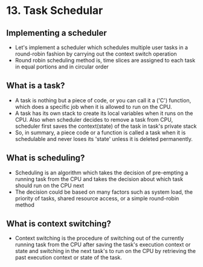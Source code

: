 # 13. Task Schedular

## Implementing a scheduler 

- Let's implement a scheduler which schedules multiple user tasks in a round-robin fashion by carrying out the context switch operation 
- Round robin scheduling method is, time slices are assigned to each task in equal portions and in circular order

## What is a task? 

- A task is nothing but a piece of code, or you can call it a ('C') function, which does a specific job when it is allowed to run on the CPU. 
- A task has its own stack to create its local variables when it runs on the CPU. Also when scheduler decides to remove a task from CPU, scheduler first saves the context(state) of the task in task's private stack 
-  So, in summary, a piece code or a function is called a task when it is schedulable and never loses its 'state' unless it is deleted permanently.

## What is scheduling? 

- Scheduling is an algorithm which takes the decision of pre-empting a running task from the CPU and takes the decision about which task should run on the CPU next 
- The decision could be based on many factors such as system load, the priority of tasks, shared resource access, or a simple round-robin method

## What is context switching? 

- Context switching is the procedure of switching out of the currently running task from the CPU after saving the task's execution context or state and switching in the next task's to run on the CPU by retrieving the past execution context or state of the task.

